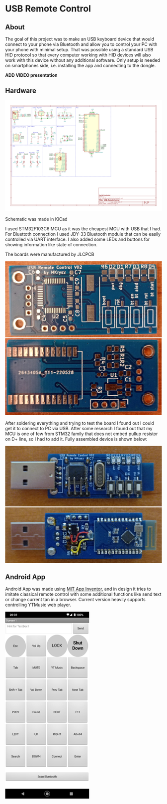 # USB Remote Control

## About

The goal of this project was to make an USB keyboard device that would connect to your phone via Bluetooth and allow you to control your PC with your phone with minimal setup. That was possible using a standard USB HID protocol so that every computer working with HID devices will also work with this device without any additional software. Only setup is needed on smartphones side, i.e. installing the app and connecting to the dongle.

**ADD VIDEO presentation**

## Hardware

![Schematic](USB_RemoteControl_readme/schematic.svg)

Schematic was made in KiCad

I used STM32F103C6 MCU as it was the cheapest MCU with USB that I had. For Bluettoth connection I used JDY-33 Bluetooth module that can be easily controlled via UART interface. I also added some LEDs and buttons for showing information like state of connection.

The boards were manufactured by JLCPCB

![BoardFront](USB_RemoteControl_readme/BoardFront.jpg)
![BoardBack](USB_RemoteControl_readme/BoardBack.jpg)

After soldering everything and trying to test the board I found out I could get it to connect to PC via USB. After some research I found out that my MCU is one of few from STM32 family that does not embed pullup resistor on D+ line, so I had to add it. Fully assembled device is shown below:

![BoardFront](USB_RemoteControl_readme/AssembledBoardFront.jpg)
![BoardBack](USB_RemoteControl_readme/AssembledBoardBack.jpg)

<!-- ## Embedded Software

Embedded software was made using [STM32CubeMX](https://www.st.com/en/development-tools/stm32cubemx.html) and VSCode using [stm32-for-vscode](https://github.com/bmd-studio/stm32-for-vscode) extension.

**Think about what to write here (maybe smth about USB descriptor?)** -->

## Android App

Android App was made using [MIT App Inventor](https://appinventor.mit.edu/), and in design it tries to imitate classical remote control with some additional functions like send text or change current tan in a browser. Current version heavily supports controlling YTMusic web player.

![App Screenshot](USB_RemoteControl_readme/AppScreenshot.png)
